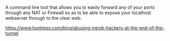A command line tool that allows you to easily forward any of your ports through any NAT or Firewall so as to be able to expose your localhost webserver through to the clear web.

https://www.huntress.com/blog/abusing-ngrok-hackers-at-the-end-of-the-tunnel

